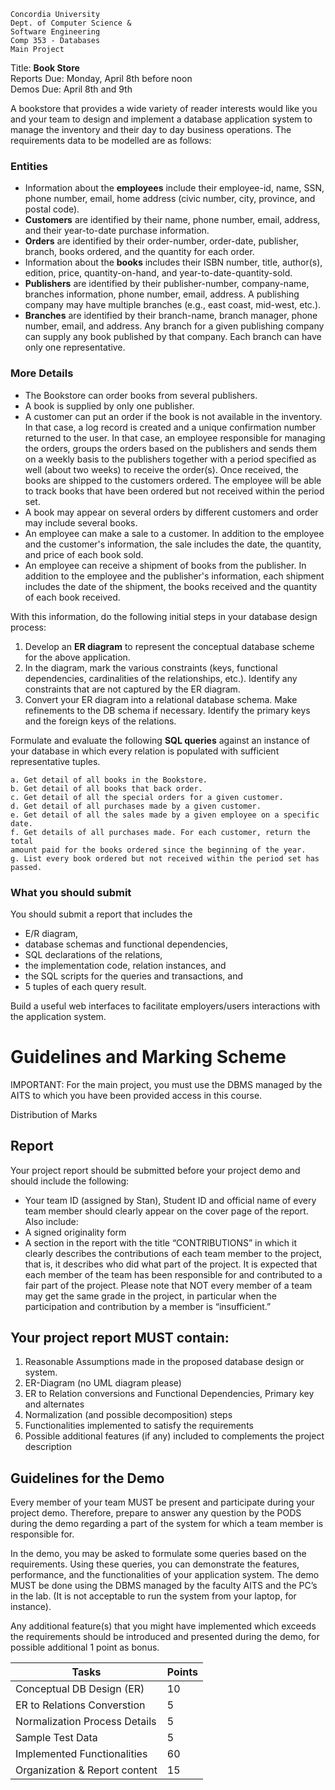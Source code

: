 ```
Concordia University
Dept. of Computer Science &
Software Engineering
Comp 353 - Databases
Main Project
```

Title: **Book Store** <br />
Reports Due: Monday, April 8th before noon <br />
Demos Due: April 8th and 9th

A bookstore that provides a wide variety of reader interests would like you and your team
to design and implement a database application system to manage the inventory and their
day to day business operations. The requirements data to be modelled are as follows:

### Entities
- Information about the **employees** include their employee-id, name, SSN, phone
number, email, home address (civic number, city, province, and postal code).
- **Customers** are identified by their name, phone number, email, address, and their
year-to-date purchase information.
- **Orders** are identified by their order-number, order-date, publisher, branch, books
ordered, and the quantity for each order.
- Information about the **books** includes their ISBN number, title, author(s), edition,
price, quantity-on-hand, and year-to-date-quantity-sold.
- **Publishers** are identified by their publisher-number, company-name, branches
information, phone number, email, address. A publishing company may have
multiple branches (e.g., east coast, mid-west, etc.).
- **Branches** are identified by their branch-name, branch manager, phone number,
email, and address. Any branch for a given publishing company can supply any
book published by that company. Each branch can have only one representative.


### More Details
- The Bookstore can order books from several publishers.
- A book is supplied by only one publisher.
- A customer can put an order if the book is not available in the inventory. In that
case, a log record is created and a unique confirmation number returned to the
user. In that case, an employee responsible for managing the orders, groups the
orders based on the publishers and sends them on a weekly basis to the publishers
together with a period specified as well (about two weeks) to receive the order(s).
Once received, the books are shipped to the customers ordered. The employee
will be able to track books that have been ordered but not received within the
period set.
- A book may appear on several orders by different customers and order may
include several books.
- An employee can make a sale to a customer. In addition to the employee and the
customer's information, the sale includes the date, the quantity, and price of each
book sold.
- An employee can receive a shipment of books from the publisher. In addition 
to the employee and the publisher's information, each shipment includes the date 
of the shipment, the books received and the quantity of each book received.


With this information, do the following initial steps in your database design process:
1. Develop an **ER diagram** to represent the conceptual database scheme for the
    above application.
2. In the diagram, mark the various constraints (keys, functional dependencies,
    cardinalities of the relationships, etc.). Identify any constraints that are not
   captured by the ER diagram.
3. Convert your ER diagram into a relational database schema. Make refinements to
    the DB schema if necessary. Identify the primary keys and the foreign keys of the
    relations.

Formulate and evaluate the following **SQL queries** against an instance of your database in
which every relation is populated with sufficient representative tuples.

```
a. Get detail of all books in the Bookstore.
b. Get detail of all books that back order.
c. Get detail of all the special orders for a given customer.
d. Get detail of all purchases made by a given customer.
e. Get detail of all the sales made by a given employee on a specific date.
f. Get details of all purchases made. For each customer, return the total
amount paid for the books ordered since the beginning of the year.
g. List every book ordered but not received within the period set has passed.
```

### What you should submit

You should submit a report that includes the 
- E/R diagram, 
- database schemas and functional dependencies, 
- SQL declarations of the relations, 
- the implementation code, relation instances, and 
- the SQL scripts for the queries and transactions, and 
- 5 tuples of each query result. 

Build a useful web interfaces to facilitate employers/users interactions
with the application system.

# Guidelines and Marking Scheme

IMPORTANT: For the main project, you must use the DBMS managed by the AITS to which you have
been provided access in this course.

Distribution of Marks

## Report
Your project report should be submitted before your project demo and should include the following:

- Your team ID (assigned by Stan), Student ID and official name of every team member should clearly
appear on the cover page of the report. Also include:
- A signed originality form
- A section in the report with the title “CONTRIBUTIONS” in which it clearly describes the
contributions of each team member to the project, that is, it describes who did what part of the project. It
is expected that each member of the team has been responsible for and contributed to a fair part of the
project. Please note that NOT every member of a team may get the same grade in the project, in particular
when the participation and contribution by a member is “insufficient.”

## Your project report MUST contain:

1. Reasonable Assumptions made in the proposed database design or system.
2. ER-Diagram (no UML diagram please)
3. ER to Relation conversions and Functional Dependencies, Primary key and alternates
4. Normalization (and possible decomposition) steps
5. Functionalities implemented to satisfy the requirements
6. Possible additional features (if any) included to complements the project description

## Guidelines for the Demo

Every member of your team MUST be present and participate during your project demo. Therefore,
prepare to answer any question by the PODS during the demo regarding a part of the system for which a
team member is responsible for.

In the demo, you may be asked to formulate some queries based on the requirements. Using these queries,
you can demonstrate the features, performance, and the functionalities of your application system. The
demo MUST be done using the DBMS managed by the faculty AITS and the PC’s in the lab. (It is not
acceptable to run the system from your laptop, for instance).

Any additional feature(s) that you might have implemented which exceeds the requirements should be
introduced and presented during the demo, for possible additional 1 point as bonus.



|Tasks|Points|
|---|---|
|Conceptual DB Design (ER)|10|
|ER to Relations Converstion|5|
|Normalization Process Details|5|
|Sample Test Data|5|
|Implemented Functionalities|60|
|Organization & Report content|15|


